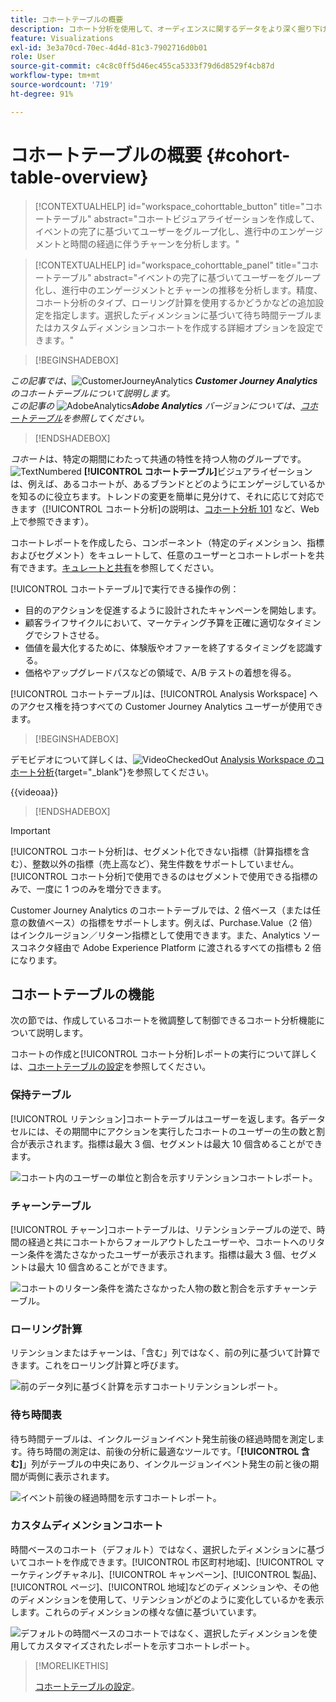 ```yaml
---
title: コホートテーブルの概要
description: コホート分析を使用して、オーディエンスに関するデータをより深く掘り下げ、そのデータを関連するグループに分割する方法を説明します。 Analysis Workspaceでのコホート分析の使用。
feature: Visualizations
exl-id: 3e3a70cd-70ec-4d4d-81c3-7902716d0b01
role: User
source-git-commit: c4c8c0ff5d46ec455ca5333f79d6d8529f4cb87d
workflow-type: tm+mt
source-wordcount: '719'
ht-degree: 91%

---
```


# コホートテーブルの概要 {#cohort-table-overview}

<!-- markdownlint-disable MD034 -->

>[!CONTEXTUALHELP]
>id="workspace_cohorttable_button"
>title="コホートテーブル"
>abstract="コホートビジュアライゼーションを作成して、イベントの完了に基づいてユーザーをグループ化し、進行中のエンゲージメントと時間の経過に伴うチャーンを分析します。"

<!-- markdownlint-enable MD034 -->

<!-- markdownlint-disable MD034 -->

>[!CONTEXTUALHELP]
>id="workspace_cohorttable_panel"
>title="コホートテーブル"
>abstract="イベントの完了に基づいてユーザーをグループ化し、進行中のエンゲージメントとチャーンの推移を分析します。精度、コホート分析のタイプ、ローリング計算を使用するかどうかなどの追加設定を指定します。選択したディメンションに基づいて待ち時間テーブルまたはカスタムディメンションコホートを作成する詳細オプションを設定できます。"

<!-- markdownlint-enable MD034 -->


>[!BEGINSHADEBOX]

_この記事では、_![CustomerJourneyAnalytics](/help/assets/icons/CustomerJourneyAnalytics.svg) _&#x200B;**Customer Journey Analytics** のコホートテーブルについて説明します。_<br/>_この記事の_ ![AdobeAnalytics](/help/assets/icons/AdobeAnalytics.svg) _&#x200B;**Adobe Analytics** バージョンについては、[コホートテーブル](https://experienceleague.adobe.com/ja/docs/analytics/analyze/analysis-workspace/visualizations/cohort-table/cohort-analysis)を参照してください。_

>[!ENDSHADEBOX]


*コホート*&#x200B;は、特定の期間にわたって共通の特性を持つ人物のグループです。![TextNumbered](/help/assets/icons/TextNumbered.svg) **[!UICONTROL コホートテーブル]**&#x200B;ビジュアライゼーションは、例えば、あるコホートが、あるブランドとどのようにエンゲージしているかを知るのに役立ちます。トレンドの変更を簡単に見分けて、それに応じて対応できます（[!UICONTROL コホート分析]の説明は、[コホート分析 101](https://ja.wikipedia.org/wiki/Cohort_analysis) など、Web 上で参照できます）。

コホートレポートを作成したら、コンポーネント（特定のディメンション、指標およびセグメント）をキュレートして、任意のユーザーとコホートレポートを共有できます。[キュレートと共有](/help/analysis-workspace/curate-share/curate.md)を参照してください。

[!UICONTROL コホートテーブル]で実行できる操作の例：

* 目的のアクションを促進するように設計されたキャンペーンを開始します。
* 顧客ライフサイクルにおいて、マーケティング予算を正確に適切なタイミングでシフトさせる。
* 価値を最大化するために、体験版やオファーを終了するタイミングを認識する。
* 価格やアップグレードパスなどの領域で、A/B テストの着想を得る。

[!UICONTROL コホートテーブル]は、[!UICONTROL Analysis Workspace] へのアクセス権を持つすべての Customer Journey Analytics ユーザーが使用できます。


>[!BEGINSHADEBOX]

デモビデオについて詳しくは、![VideoCheckedOut](/help/assets/icons/VideoCheckedOut.svg) [Analysis Workspace のコホート分析](https://video.tv.adobe.com/v/23990/?quality=12&learn=on){target="_blank"}を参照してください。

{{videoaa}}

>[!ENDSHADEBOX]


>[!IMPORTANT]
>
>[!UICONTROL コホート分析]は、セグメント化できない指標（計算指標を含む）、整数以外の指標（売上高など）、発生件数をサポートしていません。[!UICONTROL コホート分析]で使用できるのはセグメントで使用できる指標のみで、一度に 1 つのみを増分できます。

Customer Journey Analytics のコホートテーブルでは、2 倍ベース（または任意の数値ベース）の指標をサポートします。例えば、Purchase.Value（2 倍）はインクルージョン／リターン指標として使用できます。また、Analytics ソースコネクタ経由で Adobe Experience Platform に渡されるすべての指標も 2 倍になります。

## コホートテーブルの機能

次の節では、作成しているコホートを微調整して制御できるコホート分析機能について説明します。

コホートの作成と[!UICONTROL コホート分析]レポートの実行について詳しくは、[コホートテーブルの設定](/help/analysis-workspace/visualizations/cohort-table/t-cohort.md)を参照してください。

### 保持テーブル

[!UICONTROL リテンション]コホートテーブルはユーザーを返します。各データセルには、その期間中にアクションを実行したコホートのユーザーの生の数と割合が表示されます。指標は最大 3 個、セグメントは最大 10 個含めることができます。

![コホート内のユーザーの単位と割合を示すリテンションコホートレポート。](assets/retention-report.png)

### チャーンテーブル

[!UICONTROL チャーン]コホートテーブルは、リテンションテーブルの逆で、時間の経過と共にコホートからフォールアウトしたユーザーや、コホートへのリターン条件を満たさなかったユーザーが表示されます。指標は最大 3 個、セグメントは最大 10 個含めることができます。

![コホートのリターン条件を満たさなかった人物の数と割合を示すチャーンテーブル。](assets/churn-report.png)

### ローリング計算

リテンションまたはチャーンは、「含む」列ではなく、前の列に基づいて計算できます。これをローリング計算と呼びます。

![前のデータ列に基づく計算を示すコホートリテンションレポート。](assets/retention-report-rolling.png)

### 待ち時間表

待ち時間テーブルは、インクルージョンイベント発生前後の経過時間を測定します。待ち時間の測定は、前後の分析に最適なツールです。「**[!UICONTROL 含む]**」列がテーブルの中央にあり、インクルージョンイベント発生の前と後の期間が両側に表示されます。

![イベント前後の経過時間を示すコホートレポート。](assets/retention-report-latency.png)

### カスタムディメンションコホート

時間ベースのコホート（デフォルト）ではなく、選択したディメンションに基づいてコホートを作成できます。[!UICONTROL 市区町村地域]、[!UICONTROL マーケティングチャネル]、[!UICONTROL キャンペーン]、[!UICONTROL 製品]、[!UICONTROL ページ]、[!UICONTROL 地域]などのディメンションや、その他のディメンションを使用して、リテンションがどのように変化しているかを表示します。これらのディメンションの様々な値に基づいています。

![デフォルトの時間ベースのコホートではなく、選択したディメンションを使用してカスタマイズされたレポートを示すコホートレポート。](assets/retention-dimensions.png)

>[!MORELIKETHIS]
>
>[コホートテーブルの設定](/help/analysis-workspace/visualizations/cohort-table/t-cohort.md)。
>

